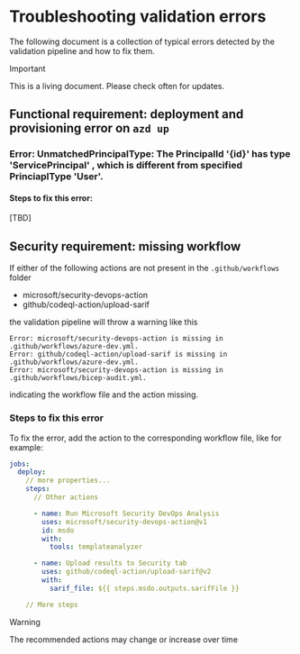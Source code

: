 # Troubleshooting validation errors

The following document is a collection of typical errors detected by the validation pipeline and how to fix them.

> [!IMPORTANT]
> This is a living document. Please check often for updates.

## Functional requirement: deployment and provisioning error on `azd up`

### Error: UnmatchedPrincipalType: The PrincipalId '{id}' has type 'ServicePrincipal' , which is different from specified PrinciaplType 'User'.

#### Steps to fix this error:
[TBD]


## Security requirement: missing workflow

If either of the following actions are not present in the `.github/workflows` folder

- microsoft/security-devops-action
- github/codeql-action/upload-sarif

the validation pipeline will throw a warning like this

```
Error: microsoft/security-devops-action is missing in .github/workflows/azure-dev.yml.
Error: github/codeql-action/upload-sarif is missing in .github/workflows/azure-dev.yml.
Error: microsoft/security-devops-action is missing in .github/workflows/bicep-audit.yml.
```

indicating the workflow file and the action missing.

### Steps to fix this error

To fix the error, add the action to the corresponding workflow file, like for example:

```yml
jobs:
  deploy:
    // more properties...
    steps:
      // Other actions

      - name: Run Microsoft Security DevOps Analysis
        uses: microsoft/security-devops-action@v1
        id: msdo
        with:
          tools: templateanalyzer

      - name: Upload results to Security tab
        uses: github/codeql-action/upload-sarif@v2
        with:
          sarif_file: ${{ steps.msdo.outputs.sarifFile }}

    // More steps
```

> [!WARNING]
> The recommended actions may change or increase over time
